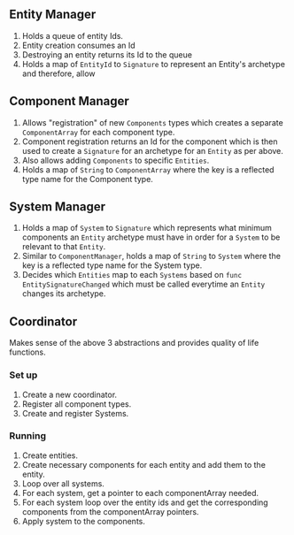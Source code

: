 ## Entity Manager

1. Holds a queue of entity Ids. 
2. Entity creation consumes an Id
3. Destroying an entity returns its Id to the queue
4. Holds a map of `EntityId` to `Signature` to represent an Entity's archetype and therefore, allow 


## Component Manager

1. Allows "registration" of new `Components` types which creates a separate `ComponentArray` for each component type.
2. Component registration returns an Id for the component which is then used to create a `Signature` for an archetype for an `Entity` as per above.
3. Also allows adding `Components` to specific `Entities`.
4. Holds a map of `String` to `ComponentArray` where the key is a reflected type name for the Component type.

## System Manager

1. Holds a map of `System` to `Signature` which represents what minimum components an `Entity` archetype must have in order for a `System` to be relevant to that `Entity`.
2. Similar to `ComponentManager`, holds a map of `String` to `System` where the key is a reflected type name for the System type.
3. Decides which `Entities` map to each `Systems` based on `func EntitySignatureChanged` which must be called everytime an `Entity` changes its archetype.

## Coordinator

Makes sense of the above 3 abstractions and provides quality of life functions.

### Set up
1. Create a new coordinator.
2. Register all component types.
3. Create and register Systems.

### Running
1. Create entities.
2. Create necessary components for each entity and add them to the entity.
3. Loop over all systems.
4. For each system, get a pointer to each componentArray needed.
5. For each system loop over the entity ids and get the corresponding components from the componentArray pointers.
6. Apply system to the components.
